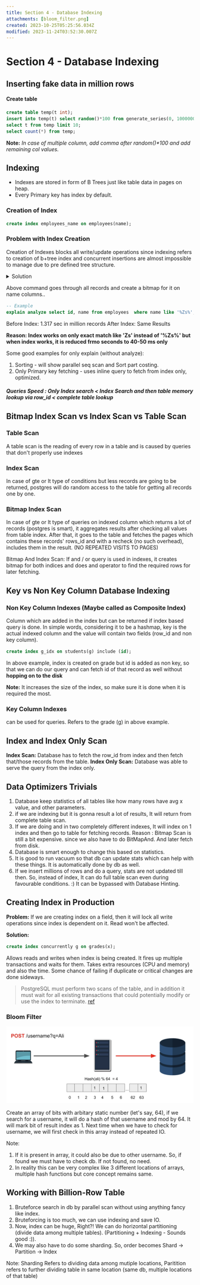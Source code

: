 ```yaml
---
title: Section 4 - Database Indexing
attachments: [bloom_filter.png]
created: 2023-10-25T05:25:56.034Z
modified: 2023-11-24T03:52:30.007Z
---
```


# Section 4 - Database Indexing

## Inserting fake data in million rows

#### Create table
```sql
create table temp(t int);
insert into temp(t) select random()*100 from generate_series(0, 1000000);
select t from temp limit 10;
select count(*) from temp;
```

**Note:** _In case of multiple column, add comma after random()*100 and add remaining col values._


## Indexing
* Indexes are stored in form of B Trees just like table data in pages on heap.
* Every Primary key has index by default.


### Creation of Index
```sql
create index employees_name on employees(name);
```

### Problem with Index Creation
Creation of Indexes blocks all write/update operations since indexing refers to creation of b+tree index and concurrent insertions are almost impossible to manage due to pre defined tree structure. 


<details>
  <summary>Solution</summary>
  <markdown>
  We have another way of index creation which slows down the creation but works in production with no downtime. It works in a way that it logs the last commit hash of wal log and starts creating the index. After creation, goes through the WAL logs and check which new commits are not added in index. Then adds those commits. It keeps on repeating this process until all records are indexed in the DB. Our index creation is stuck until it is completely syned.
  </markdown>
</details>


Above command goes through all records and create a bitmap for it on name columns..

```sql
-- Example
explain analyze select id, name from employees  where name like '%Zs%';
```

Before Index: 1.317 sec in million records 
After Index: Same Results

**Reason: Index works on only exact match like 'Zs' instead of '%Zs%' but when index works, it is reduced frmo seconds to 40-50 ms only**

Some good examples for only explain (without analyze): 
1. Sorting - will show parallel seq scan and Sort part costing.
2. Only Primary key fetching - uses inline query to fetch from index only, optimized.


##### Queries Speed : Only Index search < Index Search and then table memory lookup via row_id < complete table lookup


## Bitmap Index Scan vs Index Scan vs Table Scan

### Table Scan
A table scan is the reading of every row in a table and is caused by queries that don't properly use indexes

### Index Scan
In case of gte or lt type of conditions but less records are going to be returned, postgres will do random access to the table for getting all records one by one.

### Bitmap Index Scan
In case of gte or lt type of queries on indexed column which returns a lot of records (postgres is smart), it aggregates results after checking all values from table index. After that, it goes to the table and fetches the pages which contains these records' rows_id and with a recheck (no such overhead), includes them in the result. (NO REPEATED VISITS TO PAGES)

Bitmap And Index Scan: If and / or query is used in indexes, it creates bitmap for both indices and does and operator to find the required rows for later fetching.

## Key vs Non Key Column Database Indexing

### Non Key Column Indexes  (Maybe called as Composite Index)
Column which are added in the index but can be returned if index based query is done.
In simple words, considering it to be a hashmap, key is the actual indexed column and the value will contain two fields (row_id and non key column).

```sql
create index g_idx on students(g) include (id);
```
 In above example, index is created on grade but id is added as non key, so that we can do our query and can fetch id of that record as well without **hopping on to the disk**

 **Note:** It increases the size of the index, so make sure it is done when it is required the most.

### Key Column Indexes
can be used for queries. Refers to the grade (g) in above example.



## Index and Index Only Scan
**Index Scan:** Database has to fetch the row_id from index and then fetch that/those records from the table.
**Index Only Scan:** Database was able to serve the query from the index only.


## Data Optimizers Trivials
1. Database keep statistics of all tables like how many rows have avg x value, and other parameters.
2. if we are indexing but it is gonna result a lot of results, It will return from complete table scan.
3. If we are doing and in two completely different indexes, It will index on 1 index and then go to table for fetching records. Reason : Bitmap Scan is still a bit expensive. since we also have to do BitMapAnd. And later fetch from disk.
4. Database is smart enough to change this based on statistics.
5. It is good to run vacuum so that db can update stats which can help with these things. It is automatically done by db as well.
6. If we insert millions of rows and do a query, stats are not updated till then. So, instead of index, It can do full table scan even during favourable conditions. :) It can be bypassed with Database Hinting. 

## Creating Index in Production
**Problem:** If we are creating index on a field, then it will lock all write operations since index is dependent on it. Read won't be affected.

**Solution:**
```sql
create index concurrently g on grades(x);
```
 Allows reads and writes when index is being created. 
 It fires up multiple transactions and waits for them. 
 Takes extra resources (CPU and memory) and also the time. Some chance of failing if duplicate or critical changes are done sideways.

 > PostgreSQL must perform two scans of the table, and in addition it must wait for all existing transactions that could potentially modify or use the index to terminate. [ref](https://www.postgresql.org/docs/current/sql-createindex.html#SQL-CREATEINDEX-CONCURRENTLY)


 ### Bloom Filter
![bloom filter](../attachments/bloom_filter.png)


 Create an array of bits with arbitary static number (let's say, 64), if we search for a username, it will do a hash of that username and mod by 64. It will mark bit of result index as 1. Next time when we have to check for username, we will first check in this array instead of repeated IO.

 Note: 
 1. If it is present in array, it could also be due to other username. So, if found we must have to check db. If not found, no need.
 2. In reality this can be very complex like 3 different locations of arrays, multiple hash functions but core concept remains same.


## Working with Billion-Row Table
1. Bruteforce search in db by parallel scan without using anything fancy like index.
2. Bruteforcing is too much, we can use indexing and save IO.
3. Now, index can be huge, Right?!  We can do horizontal partitioning (divide data among multiple tables). (Partitioning + Indexing - Sounds good :)).
4.  We may also have to do some sharding. So, order becomes Shard -> Partition -> Index

Note: Sharding Refers to dividing data among mutiple locations, Paritition refers to further dividing table in same location (same db, multiple locations of that table)
